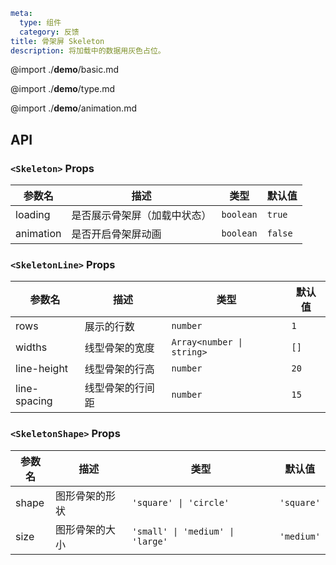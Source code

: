 ```yaml
meta:
  type: 组件
  category: 反馈
title: 骨架屏 Skeleton
description: 将加载中的数据用灰色占位。
```

@import ./**demo**/basic.md

@import ./**demo**/type.md

@import ./**demo**/animation.md

## API

### `<Skeleton>` Props

|参数名|描述|类型|默认值|
|---|---|---|---|
|loading|是否展示骨架屏（加载中状态）|`boolean`|`true`|
|animation|是否开启骨架屏动画|`boolean`|`false`|

### `<SkeletonLine>` Props

|参数名|描述|类型|默认值|
|---|---|---|---|
|rows|展示的行数|`number`|`1`|
|widths|线型骨架的宽度|`Array<number \| string>`|`[]`|
|line-height|线型骨架的行高|`number`|`20`|
|line-spacing|线型骨架的行间距|`number`|`15`|

### `<SkeletonShape>` Props

|参数名|描述|类型|默认值|
|---|---|---|---|
|shape|图形骨架的形状|`'square' \| 'circle'`|`'square'`|
|size|图形骨架的大小|`'small' \| 'medium' \| 'large'`|`'medium'`|